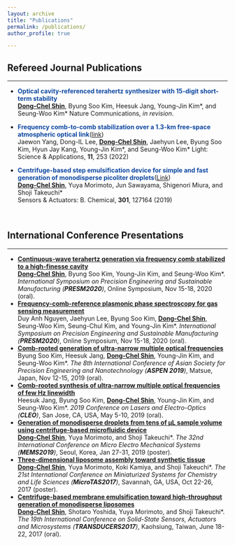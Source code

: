 ```yaml
---
layout: archive
title: "Publications"
permalink: /publications/
author_profile: true

---
```


## Refereed Journal Publications

------

- <b><span style="color: #0D47A1">Optical cavity-referenced terahertz synthesizer with 15-digit short-term stability</span></b><br>
<u><b>Dong-Chel Shin</b></u>, Byung Soo Kim, Heesuk Jang, Young-Jin Kim*, and Seung-Woo Kim* 
Nature Communications, <i>in revision</i>.

- <b><span style="color: #0D47A1">Frequency comb-to-comb stabilization over a 1.3-km free-space atmospheric optical link</span></b>([link](https://www.nature.com/articles/s41377-022-00940-3))<br>
Jaewon Yang, Dong-IL Lee, <u><b>Dong-Chel Shin</b></u>, Jaehyun Lee, Byung Soo Kim, Hyun Jay Kang, Young-Jin Kim*, and Seung-Woo Kim*
Light: Science & Applications, <b>11</b>, 253 (2022)

- <b><span style="color: #0D47A1">Centrifuge-based step emulsification device for simple and fast generation of monodisperse picoliter droplets</span></b>([Link](https://www.sciencedirect.com/science/article/pii/S0925400519313632))<br>
<u><b>Dong-Chel Shin</b></u>, Yuya Morimoto, Jun Sawayama, Shigenori Miura, and Shoji Takeuchi*<br> 
Sensors & Actuators: B. Chemical, <b>301</b>, 127164 (2019)

<br>

## International Conference Presentations

------

- [<b>Continuous-wave terahertz generation via frequency comb stabilized to a high-finesse cavity</b>](https://koasas.kaist.ac.kr/handle/10203/279092)<br>
   <u><b>Dong-Chel Shin</b></u>, Byung Soo Kim, Young-Jin Kim, and Seung-Woo Kim*. <i>International Symposium on Precision Engineering and Sustainable Manufacturing (<b>PRESM2020</b>)</i>, Online Symposium, Nov 15-18, 2020 (oral).<br>
- [<b>Frequency-comb-reference plasmonic phase spectroscopy for gas sensing measurement</b>](https://koasas.kaist.ac.kr/handle/10203/279093)<br>
   Duy Anh Nguyen, Jaehyun Lee, Byung Soo Kim, <u><b>Dong-Chel Shin</b></u>, Seung-Woo Kim, Seung-Chul Kim, and Young-Jin Kim*. <i>International Symposium on Precision Engineering and Sustainable Manufacturing (<b>PRESM2020</b>)</i>, Online Symposium, Nov 15-18, 2020 (oral).<br>
- [<b>Comb-rooted generation of ultra-narrow multiple optical frequencies</b>](https://koasas.kaist.ac.kr/handle/10203/270758?mode=full)<br>
   Byung Soo Kim, Heesuk Jang, <u><b>Dong-Chel Shin</b></u>, Young-Jin Kim, and Seung-Woo Kim*. <i>The 8th International Conference of Asian Society for Precision Engineering and Nanotechnology (<b>ASPEN 2019</b>)</i>, Matsue, Japan, Nov 12-15, 2019 (oral).<br>
- [<b>Comb-rooted synthesis of ultra-narrow multiple optical frequencies of few Hz linewidth</b>](https://www.osapublishing.org/abstract.cfm?uri=CLEO_SI-2019-SW4G.7)<br>
   Heesuk Jang, Byung Soo Kim, <u><b>Dong-Chel Shin</b></u>, Young-Jin Kim, and Seung-Woo Kim*. <i>2019 Conference on Lasers and Electro-Optics (<b>CLEO</b>)</i>, San Jose, CA, USA, May 5-10, 2019 (oral).<br>
- [<b>Generation of monodisperse droplets from tens of μL sample volume using centrifuge-based microfluidic device</b>](https://ieeexplore.ieee.org/document/8870638)<br>
   <u><b>Dong-Chel Shin</b></u>, Yuya Morimoto, and Shoji Takeuchi*. <i>The 32nd International Conference on Micro Electro Mechanical Systems (<b>MEMS2019</b>)</i>, Seoul, Korea, Jan 27-31, 2019 (poster).<br>
- [<b>Three-dimensional liposome assembly toward synthetic tissue</b>](https://www.researchgate.net/publication/325353128_Formation_of_Three-Dimensional_Liposome_Assembly_using_Centrifugal_Force)<br>
   <u><b>Dong-Chel Shin</b></u>, Yuya Morimoto, Koki Kamiya, and Shoji Takeuchi*. <i>The 21st International Conference on Miniaturized Systems for Chemistry and Life Sciences (<b>MicroTAS2017</b>)</i>, Savannah, GA, USA, Oct 22-26, 2017 (poster).<br>
- [<b>Centrifuge-based membrane emulsification toward high-throughput generation of monodisperse liposomes</b>](https://ieeexplore.ieee.org/abstract/document/7994003/)<br>
   <u><b>Dong-Chel Shin</b></u>, Shotaro Yoshida, Yuya Morimoto, and Shoji Takeuchi*. <i>The 19th International Conference on Solid-State Sensors, Actuators and Microsystems (<b>TRANSDUCERS2017</b>)</i>, Kaohsiung, Taiwan, June 18-22, 2017 (oral).<br>
